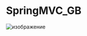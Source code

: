 # SpringMVC_GB
![изображение](https://user-images.githubusercontent.com/34002180/201089147-e8972ee3-46cc-4538-a879-d4d1e7ee1805.png)
